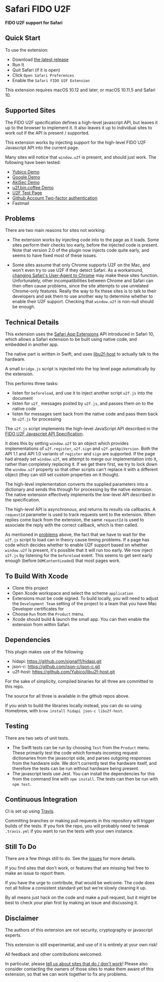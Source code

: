 # Safari FIDO U2F

**FIDO U2F support for Safari**

## Quick Start

To use the extension:

- Download [the latest release](https://github.com/Safari-FIDO-U2F/Safari-FIDO-U2F/releases)
- Run It
- Quit Safari (if it is open)
- Click `Open Safari Preferences`
- Enable the `Safari FIDO U2F Extension`

This extension requires macOS 10.12 and later, or macOS 10.11.5 and Safari 10.

## Supported Sites

The FIDO U2F specification defines a high-level javascript API, but leaves it up to the browser to implement it. It also leaves it up to individual sites
to work out if the API is present / supported.

This extension works by injecting support for the high-level FIDO U2F Javascript API into the current page.

Many sites will notice that `window.u2f` is present, and should just work. The following have been tested:

- [Yubico Demo](https://demo.yubico.com/u2f)
- [Google Demo](https://crxjs-dot-u2fdemo.appspot.com)
- [AkiSec Demo](https://akisec.com/demo/)
- [u2f.bin.coffee Demo](https://u2f.bin.coffee)
- [U2F Test Page](https://alexander.sagen.me/u2f-test-page/)
- [Github Account Two-factor authentication](https://help.github.com/articles/configuring-two-factor-authentication-via-fido-u2f/)
- Fastmail

## Problems

There are two main reasons for sites not working:

- The extension works by injecting code into to the page as it loads. Some sites perform their checks too early, before the injected code is present. Note that version 2.0 of the plugin now injects code quite early, and seems to have fixed most of these issues. 

- Some sites assume that only Chrome supports U2F on the Mac, and won't even try to use U2F if they detect Safari. As a workaround, [changing Safari's User-Agent to Chrome](http://www.howtogeek.com/211961/how-to-change-safaris-user-agent-in-os-x/) may make these sites function. Unfortunately, other incompatibilities between Chrome and Safari can then often cause problems, since the site attempts to use unrelated Chrome-only features. Really the way to fix these sites is to talk to their developers and ask them to use another way to determine whether to enable their U2F support. Checking that `window.u2f` is non-null should be enough. 


## Technical Details

This extension uses the [Safari App Extensions](https://developer.apple.com/library/prerelease/content/documentation/NetworkingInternetWeb/Conceptual/SafariAppExtension_PG/index.html#//apple_ref/doc/uid/TP40017319-CH15-SW1) API introduced in Safari 10, which allows a Safari extension to be built using native code, and embedded in another app.

The native part is written in Swift, and uses [libu2f-host](https://github.com/Yubico/libu2f-host) to actually talk to the hardware.

A small `bridge.js` script is injected into the top level page automatically by the extension.

This performs three tasks:
- listen for `beforeload`, and use it to inject another script `u2f.js` into the document
- listen for `u2f_` messages posted by `u2f.js`, and passes them on to the native code
- listen for messages sent back from the native code and pass them back to `u2f.js` for processing

The `u2f.js` script implements the high-level JavaScript API described in the [FIDO U2F Javascript API Specification](https://fidoalliance.org/specs/fido-u2f-v1.0-nfc-bt-amendment-20150514/fido-u2f-javascript-api.html). 

It does this by setting `window.u2f` to an object which provides implementations of `u2f.register`,  `u2f.sign` and `u2f.getApiVersion`. Both the API 1.1 and API 1.0 variants of `register` and `sign` are supported. If the page had already set `window.u2f`, we attempt to merge our implementation into it, rather than completely replacing it. If we get there first, we try to lock down the `window.u2f` property so that other scripts can't replace it with a different object (they can still set custom properties on it though).
 
The high-level implementation converts the supplied parameters into a dictionary and sends this through for processing by the native extension. The native extension effectively implements the low-level API described in the specification.

The high-level API is asynchronous, and returns its results via callbacks. A `requestId` parameter is used to track requests sent to the extension. When replies come back from the extension, the same `requestId` is used to associate the reply with the correct callback, which is then called.  

As mentioned in [problems](#problems) above, the fact that we have to wait for the `u2f.js` script to load can in theory cause timing problems. If a page has code which decides whether to enable U2F support based on whether `window.u2f` is present, it's possible that it will run too early. We now inject `u2f.js` by listening for the `beforeload` event. This seems to get sent early enough (before `DOMContentLoaded`) that most pages work. 

## To Build With Xcode

- Clone this project
- Open Xcode workspace and select the scheme `application`
- Extensions must be code signed. To build locally, you will need to adjust the `Development Team` setting of the project to a team that you have Mac Developer certificates for
- Choose `Run` from the `Product` menu.
- Xcode should build & launch the small app. You can then enable the extension from within Safari.

## Dependencies

This plugin makes use of the following:

- hidapi: https://github.com/signal11/hidapi.git
- json-c: https://github.com/json-c/json-c.git
- u2f-host: https://github.com/Yubico/libu2f-host.git

For the sake of simplicity, compiled binaries for all three are committed to this repo.

The source for all three is available in the github repos above.

If you wish to build the libraries locally instead, you can do so using Homebrew, with `brew install hidapi json-c libu2f-host`.

## Testing

There are two sets of unit tests.

- The Swift tests can be run by choosing `Test` from the `Product` menu. These primarily test the code which formats incoming request dictionaries from the javascript side, and parses outgoing responses from the hardware side. We don't currently test the hardware itself, and therefore the tests can be run without hardware being present.
- The javascript tests use Jest. You can install the dependencies for this from the command line with `npm install`. The tests can then be run with `npm test`.  

## Continuous Integration

CI is set up using [Travis](http://travis-ci.com). 

Committing branches or making pull requests in this repository will trigger builds of the tests. If you fork the repo, you will probably need to tweak `.travis.yml` if you want to run the tests with your own instance.


## Still To Do

There are a few things still to do. See the [issues](https://github.com/Safari-FIDO-U2F/Safari-FIDO-U2F/issues) for more details.

If you find sites that don't work, or features that are missing feel free to make an issue to report them.

If you have the urge to contribute, that would be welcome. The code does not all follow a consistent standard yet but we're slowly cleaning it up. 

By all means just hack on the code and make a pull request, but it might be best to check your plan first by making an issue and discussing it. 

## Disclaimer

The authors of this extension are not security, cryptography or javascript experts.

This extension is still experimental, and use of it is entirely at your own risk!

All feedback and other contributions welcomed.

In particular, please [tell us about sites that do / don't work](https://github.com/Safari-FIDO-U2F/Safari-FIDO-U2F/issues)! Please also consider contacting the owners of those sites to make them aware of this extension, so that we can work together to fix any problems.
